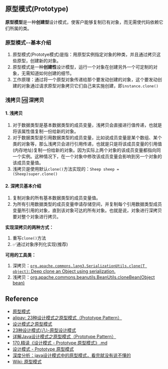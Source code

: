 ## 原型模式(Prototype)
**原型模型**是一种**创建型**设计模式，使客户能够复制已有对象，而无需使代码依赖它们所属的类。

### 原型模式--基本介绍
1. 原型模式(Prototye模式)是指：用原型实例指定对象的种类，并且通过拷贝这些原型，创建新的对象。
2. 原型模式是一种**创建性**设计模型，运行一个对象在创建另外一个可定制的对象，无需知道如何创建的细节。
3. 工作原理：通过将一个原型对象传递给那个要发动创建的对象，这个要发动创建的对象通过请求原型对象拷贝它们自己来实施创建，即`instance.clone()`


### 浅拷贝 🆚 深拷贝
#### 1. 浅拷贝
1. 对于数据类型是基本数据类型的成员变量，浅拷贝会直接进行值传递，也就是将该属性值复制一份给新的对象。
2. 对于数据类型是引用数据类型的成员变量，比如说成员变量是某个数组、某个类的对象等，那么浅拷贝会进行引用传递，也就是只是将该成员变量的引用值(内存地址)复制一份给新的对象。因为实际上两个对象的该成员变量都指向同一个实例。这种情况下，在一个对象中修改该成员变量会影响到另一个对象的该成员变量值。
3. 浅拷贝是使用默认`clone()`方法实现的：`Sheep sheep = (Sheep)super.clone()`

#### 2. 深拷贝基本介绍
1. 复制对象的所有基本数据类型的成员变量值。
2. 为所有引用数据类型的成员变量申请存储空间，并复制每个引用数据类型成员变量所引用的对象，直到该对象可达的所有对象。也就是说，对象进行深拷贝要对整个对象进行拷贝。

**实现深拷贝的两种方式：**
1. 重写`clone()`方法
2. :white_check_mark:通过对象序列化实现(推荐)


**可用的工具类：**
1. 深拷贝：[`org.apache.commons.lang3.SerializationUtils.clone(T object)`: Deep clone an Object using serialization.](https://commons.apache.org/proper/commons-lang/apidocs/org/apache/commons/lang3/SerializationUtils.html)
2. 浅拷贝：[org.apache.commons.beanutils.BeanUtils.cloneBean(Object bean)](https://commons.apache.org/proper/commons-beanutils/apidocs/org/apache/commons/beanutils/BeanUtils.html)

## Reference
* [原型模式](https://refactoringguru.cn/design-patterns/prototype)
* [alipay: 23种设计模式之原型模式（Prototype Pattern）](https://open.alipay.com/portal/forum/post/125001211)
* [设计模式之原型模式](https://dunwu.github.io/design/pages/1af8ee/)
* [23种设计模式(八)-原型设计模式](https://cloud.tencent.com/developer/article/1847252)
* [详解Java设计模式之原型模式（Prototype Pattern）](https://developer.aliyun.com/article/1163266)
* [170.精读《设计模式 - Prototype 原型模式》.md](https://github.com/ascoders/weekly/blob/master/%E8%AE%BE%E8%AE%A1%E6%A8%A1%E5%BC%8F/170.%E7%B2%BE%E8%AF%BB%E3%80%8A%E8%AE%BE%E8%AE%A1%E6%A8%A1%E5%BC%8F%20-%20Prototype%20%E5%8E%9F%E5%9E%8B%E6%A8%A1%E5%BC%8F%E3%80%8B.md)
* [设计模式 - Prototype 原型模式](https://juejin.cn/post/6963416852647116807)
* [深度分析：java设计模式中的原型模式，看完就没有说不懂的](https://segmentfault.com/a/1190000023831083)
* [Wiki: 原型模式](https://zh.wikipedia.org/zh/%E5%8E%9F%E5%9E%8B%E6%A8%A1%E5%BC%8F)